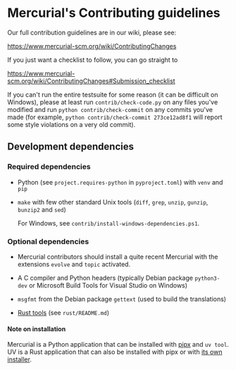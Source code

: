 # Mercurial's Contributing guidelines

Our full contribution guidelines are in our wiki, please see:

<https://www.mercurial-scm.org/wiki/ContributingChanges>

If you just want a checklist to follow, you can go straight to

<https://www.mercurial-scm.org/wiki/ContributingChanges#Submission_checklist>

If you can't run the entire testsuite for some reason (it can be
difficult on Windows), please at least run `contrib/check-code.py` on
any files you've modified and run `python contrib/check-commit` on any
commits you've made (for example, `python contrib/check-commit
273ce12ad8f1` will report some style violations on a very old commit).

## Development dependencies

### Required dependencies

- Python (see `project.requires-python` in `pyproject.toml`) with `venv` and `pip`

- `make` with few other standard Unix tools (`diff`, `grep`, `unzip`, `gunzip`, `bunzip2` and `sed`)

  For Windows, see `contrib/install-windows-dependencies.ps1`.

### Optional dependencies

- Mercurial contributors should install a quite recent Mercurial with the
  extensions `evolve` and `topic` activated.

- A C compiler and Python headers (typically Debian package `python3-dev`
  or Microsoft Build Tools for Visual Studio on Windows)

- `msgfmt` from the Debian package `gettext` (used to build the translations)

- [Rust tools](https://www.rust-lang.org/tools/install) (see `rust/README.md`)

#### Note on installation

Mercurial is a Python application that can be installed with
[pipx](https://pipx.pypa.io) and `uv tool`. UV is a Rust application that can also be
installed with pipx or with
[its own installer](https://docs.astral.sh/uv/getting-started/installation/).

